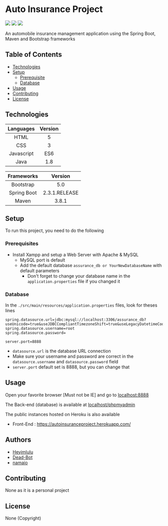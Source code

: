 # Auto Insurance Project

![](https://img.shields.io/badge/Apache%20Maven%3A%20Build-passing-success?logo=github) ![](https://img.shields.io/badge/Spring%20Boot%20Back--End%3A%20Build%20--%20Test%20--%20Deploy-passing-success?logo=github) ![](https://img.shields.io/badge/Bootstrap%20Frond--End%3A%20Deploy-passing-success?logo=github)

An automobile insurance management application using the Spring Boot, Maven and Bootstrap frameworks

## Table of Contents

- [Technologies](#technologies)
- [Setup](#setup)
  - [Prerequisite](#prerequisites)
  - [Database](#database)
- [Usage](#usage)
- [Contributing](#contributing)
- [License](#license)

## Technologies

| Languages   | Version       |
| :---------: | :-----------: |
| HTML        | 5             |
| CSS         | 3             |
| Javascript  | ES6           |
| Java        | 1.8           |

| Frameworks  | Version       |
| :---------: | :-----------: |
| Bootstrap   | 5.0           |
| Spring Boot | 2.3.1.RELEASE |
| Maven       | 3.8.1         |

## Setup

To run this project, you need to do the following

### Prerequisites

- Install Xampp and setup a Web Server with Apache & MySQL
  - MySQL port is default
  - Add the default database `assurance_db or YourNewDatabaseName` with default parameters
    - Don't forget to change your database name in the `application.properties` file if you changed it

### Database

In the `./src/main/resources/application.properties` files, look for theses lines

```
spring.datasource.url=jdbc:mysql://localhost:3306/assurance_db?useUnicode=true&useJDBCCompliantTimezoneShift=true&useLegacyDatetimeCode=false&serverTimezone=UTC
spring.datasource.username=root
spring.datasource.password=	

server.port=8888
```

- `datasource.url` is the database URL connection
- Make sure your username and password are correct in the `datasource.username` and `datasource.password` field
- `server.port` default set is 8888, but you can change that

## Usage

Open your favorite browser [Must not be IE] and go to [localhost:8888](http://localhost:8888)

The Back-end (database) is available at [localhost/phpmyadmin](http://localhost/phpmyadmin)

The public instances hosted on Heroku is also available

- Front-End : https://autoinsuranceproject.herokuapp.com/

## Authors

- [Heyimlulu](https://github.com/Heyimlulu)
- [Dead-Bot](https://github.com/Dead-Bot)
- [namaio](https://github.com/namaio)

## Contributing

None as it is a personal project

## License

None (Copyright)
